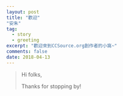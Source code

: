 ```yaml
---
layout: post
title: "歡迎"
"安朱"
tag:
  - story
  - greeting
excerpt: "歡迎來到CCSource.org創作者的小窩~"
comments: false
date: 2018-04-13
---
```


> Hi folks,
>
> Thanks for stopping by!
